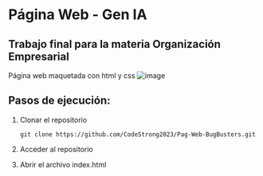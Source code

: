 # Página Web - Gen IA
## Trabajo final para la materia Organización Empresarial
Página web maquetada con html y css
![image](https://github.com/CodeStrong2023/Pag-Web-BugBusters/assets/135768377/cfc20862-bc3a-498c-a0b7-637e9965db48)


## Pasos de ejecución:
1. Clonar el repositorio
   
   ```git clone https://github.com/CodeStrong2023/Pag-Web-BugBusters.git```

3. Acceder al repositorio
4. Abrir el archivo index.html   
